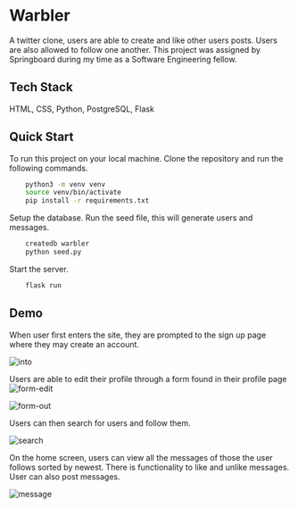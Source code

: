 
# Warbler 

A twitter clone, users are able to create and like other users posts. Users are also allowed to follow one another. This project was assigned by Springboard during my time as a Software Engineering fellow. 


## Tech Stack

HTML, CSS, Python, PostgreSQL, Flask 
## Quick Start

To run this project on your local machine. Clone the repository and run the following commands.

```bash
    python3 -m venv venv
    source venv/bin/activate
    pip install -r requirements.txt
```
Setup the database. Run the seed file, this will generate users and messages.
 
```bash
    createdb warbler
    python seed.py
```

Start the server.
```bash
    flask run
```


## Demo

When user first enters the site, they are prompted to the sign up page where they may create an account.

![into](https://i.imgur.com/YiXl0lF.gif)

Users are able to edit their profile through a form found in their profile page 
![form-edit](https://awesomescreenshot.s3.amazonaws.com/image/3287719/26827349-bc3a4a2e6ef9699bffd37dd9b87ba7a6.png?X-Amz-Algorithm=AWS4-HMAC-SHA256&X-Amz-Credential=AKIAJSCJQ2NM3XLFPVKA%2F20220508%2Fus-east-1%2Fs3%2Faws4_request&X-Amz-Date=20220508T141929Z&X-Amz-Expires=28800&X-Amz-SignedHeaders=host&X-Amz-Signature=1bc0a6732554e34a83048a015e9e6d9b4fad5eedc2ae29402483e61b99c8ca81)

![form-out](https://awesomescreenshot.s3.amazonaws.com/image/3287719/26827371-f30a65190b6c8dc19b104530fb893f22.png?X-Amz-Algorithm=AWS4-HMAC-SHA256&X-Amz-Credential=AKIAJSCJQ2NM3XLFPVKA%2F20220508%2Fus-east-1%2Fs3%2Faws4_request&X-Amz-Date=20220508T141805Z&X-Amz-Expires=28800&X-Amz-SignedHeaders=host&X-Amz-Signature=93a945226fdd3d29933a17160cf3c0ad265f97d1ae5873977ba94915e96e926c)

Users can then search for users and follow them. 

![search](https://i.imgur.com/0QQhe44.gif)

On the home screen, users can view all the messages of those the user follows sorted by newest. There is functionality to like and unlike messages. User can also post messages.

![message](https://i.imgur.com/YmLp5tA.gif)